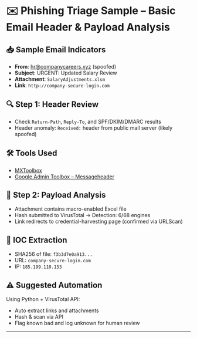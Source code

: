 # ✉️ Phishing Triage Sample – Basic Email Header & Payload Analysis

## 📥 Sample Email Indicators
- **From**: hr@companycareers.xyz (spoofed)
- **Subject**: URGENT: Updated Salary Review
- **Attachment**: `SalaryAdjustments.xlsm`
- **Link**: `http://company-secure-login.com`

## 🔍 Step 1: Header Review
- Check `Return-Path`, `Reply-To`, and SPF/DKIM/DMARC results
- Header anomaly: `Received:` header from public mail server (likely spoofed)

## 🛠 Tools Used
- [MXToolbox](https://mxtoolbox.com)
- [Google Admin Toolbox – Messageheader](https://toolbox.googleapps.com/apps/messageheader/)

## 🔬 Step 2: Payload Analysis
- Attachment contains macro-enabled Excel file
- Hash submitted to VirusTotal → Detection: 6/68 engines
- Link redirects to credential-harvesting page (confirmed via URLScan)

## 🧠 IOC Extraction
- SHA256 of file: `f3b3d7e0a913...`
- URL: `company-secure-login.com`
- IP: `185.199.110.153`

## ⚠️ Suggested Automation
Using Python + VirusTotal API:
- Auto extract links and attachments
- Hash & scan via API
- Flag known bad and log unknown for human review

---

